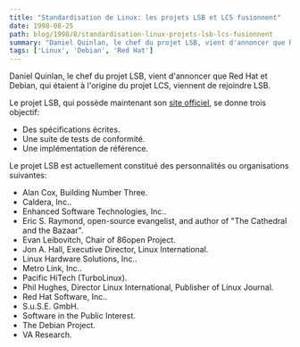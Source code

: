 ```yaml
---
title: "Standardisation de Linux: les projets LSB et LCS fusionnent"
date: 1998-08-25
path: blog/1998/8/standardisation-linux-projets-lsb-lcs-fusionnent
summary: "Daniel Quinlan, le chef du projet LSB, vient d'annoncer que Red Hat et Debian, qui étaient à l'origine du projet LCS, viennent de rejoindre LSB."
tags: ['Linux', 'Debian', 'Red Hat']
---
```


<P>
Daniel Quinlan, le chef du projet LSB, vient d'annoncer que Red Hat et
Debian, qui étaient à l'origine du projet LCS, viennent de rejoindre LSB.
</P>

<P>
Le projet LSB, qui possède maintenant son <A HREF="http://www.linuxbase.org/">site officiel</A>, se donne trois
objectif:
</P>

<UL>

<LI>Des spécifications écrites.
<LI>Une suite de tests de conformité.
<LI>Une implémentation de référence.
</UL>

<P>
Le projet LSB est actuellement constitué des personnalités ou organisations
suivantes:
</P>

<UL>

<LI>Alan Cox, Building Number Three.
<LI>Caldera, Inc..
<LI>Enhanced Software Technologies, Inc..
<LI>Eric S. Raymond, open-source evangelist, and author of
"The Cathedral and the Bazaar".
<LI>Evan Leibovitch, Chair of 86open Project.
<LI>Jon A. Hall, Executive Director, Linux International.
<LI>Linux Hardware Solutions, Inc..
<LI>Metro Link, Inc..
<LI>Pacific HiTech (TurboLinux).
<LI>Phil Hughes, Director Linux International, Publisher of Linux Journal.
<LI>Red Hat Software, Inc..
<LI>S.u.S.E. GmbH.
<LI>Software in the Public Interest.
<LI>The Debian Project.
<LI>VA Research.
</UL>


